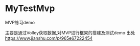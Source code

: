 # MyTestMvp

MVP练习demo

主要是通过Volley获取数据,对MVP进行框架的搭建及测试demo
出处
https://www.jianshu.com/p/965e67222454
